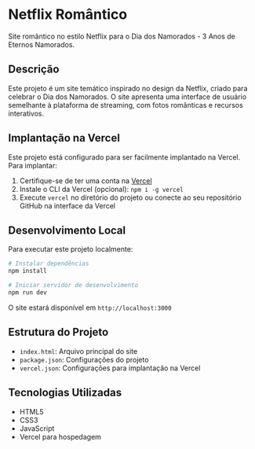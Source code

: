 # Netflix Romântico

Site romântico no estilo Netflix para o Dia dos Namorados - 3 Anos de Eternos Namorados.

## Descrição

Este projeto é um site temático inspirado no design da Netflix, criado para celebrar o Dia dos Namorados. O site apresenta uma interface de usuário semelhante à plataforma de streaming, com fotos românticas e recursos interativos.

## Implantação na Vercel

Este projeto está configurado para ser facilmente implantado na Vercel. Para implantar:

1. Certifique-se de ter uma conta na [Vercel](https://vercel.com)
2. Instale o CLI da Vercel (opcional): `npm i -g vercel`
3. Execute `vercel` no diretório do projeto ou conecte ao seu repositório GitHub na interface da Vercel

## Desenvolvimento Local

Para executar este projeto localmente:

```bash
# Instalar dependências
npm install

# Iniciar servidor de desenvolvimento
npm run dev
```

O site estará disponível em `http://localhost:3000`

## Estrutura do Projeto

- `index.html`: Arquivo principal do site
- `package.json`: Configurações do projeto
- `vercel.json`: Configurações para implantação na Vercel

## Tecnologias Utilizadas

- HTML5
- CSS3
- JavaScript
- Vercel para hospedagem
